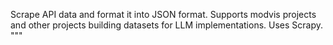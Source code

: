 Scrape API data and format it into JSON format.
Supports modvis projects and other projects building datasets for LLM implementations.
Uses Scrapy.
"""